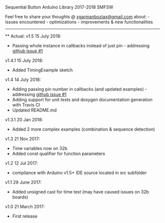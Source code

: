 Sequential Button Arduino Library
2017-2018 SMFSW

Feel free to share your thoughts @ xgarmanboziax@gmail.com about:
	- issues encountered
	- optimizations
	- improvements & new functionalities

------------

** Actual:
v1.5	15 July 2018:
- Passing whole instance in callbacks instead of just pin - addressing [github issue #1](https://github.com/SMFSW/SeqButton/issues/1)

v1.4.1	15 July 2018:
- Added TimingExample sketch

v1.4	14 July 2018:
- Adding passing pin number in callbacks (and updated examples) - addressing [github issue #1](https://github.com/SMFSW/SeqButton/issues/1)
- Adding support for unit tests and doxygen documentation generation with Travis CI
- Updated README.md

v1.3.1	20 Jan 2018:
- Added 2 more complex examples (combination & sequence detection)

v1.3	21 Nov 2017:
- Time variables now on 32b
- Added const qualifier for function parameters

v1.2	12 Jul 2017:
- compliance with Arduino v1.5+ IDE source located in src subfolder

v1.1	29 June 2017:
- Added unsigned cast for time test (may have caused issues on 32b boards)

v1.0	21 March 2017:
- First release
